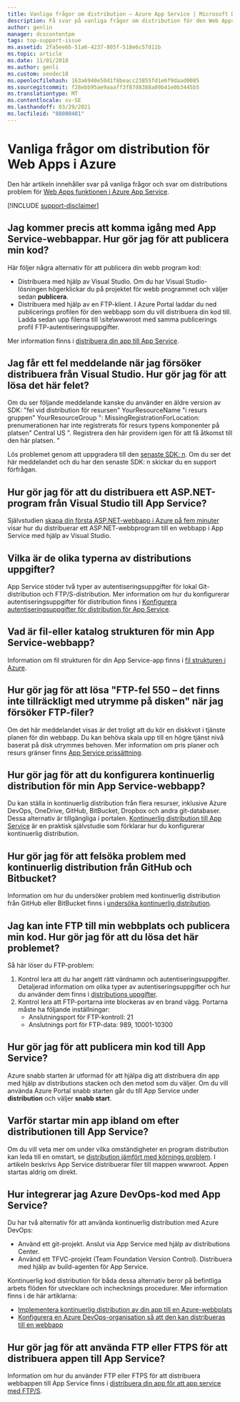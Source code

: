 ```yaml
---
title: Vanliga frågor om distribution – Azure App Service | Microsoft Docs
description: Få svar på vanliga frågor om distribution för den Web Apps funktionen i Azure App Service.
author: genlin
manager: dcscontentpm
tags: top-support-issue
ms.assetid: 2fa5ee6b-51a6-4237-805f-518e6c57d11b
ms.topic: article
ms.date: 11/01/2018
ms.author: genli
ms.custom: seodec18
ms.openlocfilehash: 163a6940e50d1f8beacc23855fd1e6f9daad0085
ms.sourcegitcommit: f28ebb95ae9aaaff3f87d8388a09b41e0b3445b5
ms.translationtype: MT
ms.contentlocale: sv-SE
ms.lasthandoff: 03/29/2021
ms.locfileid: "88080481"
---
```

# <a name="deployment-faqs-for-web-apps-in-azure"></a>Vanliga frågor om distribution för Web Apps i Azure

Den här artikeln innehåller svar på vanliga frågor och svar om distributions problem för [Web Apps funktionen i Azure App Service](https://azure.microsoft.com/services/app-service/web/).

[!INCLUDE [support-disclaimer](../../includes/support-disclaimer.md)]

## <a name="i-am-just-getting-started-with-app-service-web-apps-how-do-i-publish-my-code"></a>Jag kommer precis att komma igång med App Service-webbappar. Hur gör jag för att publicera min kod?

Här följer några alternativ för att publicera din webb program kod:

*   Distribuera med hjälp av Visual Studio. Om du har Visual Studio-lösningen högerklickar du på projektet för webb programmet och väljer sedan **publicera**.
*   Distribuera med hjälp av en FTP-klient. I Azure Portal laddar du ned publicerings profilen för den webbapp som du vill distribuera din kod till. Ladda sedan upp filerna till \site\wwwroot med samma publicerings profil FTP-autentiseringsuppgifter.

Mer information finns i [distribuera din app till App Service](deploy-local-git.md).

## <a name="i-see-an-error-message-when-i-try-to-deploy-from-visual-studio-how-do-i-resolve-this-error"></a>Jag får ett fel meddelande när jag försöker distribuera från Visual Studio. Hur gör jag för att lösa det här felet?

Om du ser följande meddelande kanske du använder en äldre version av SDK: "fel vid distribution för resursen" YourResourceName "i resurs gruppen" YourResourceGroup ": MissingRegistrationForLocation: prenumerationen har inte registrerats för resurs typens komponenter på platsen" Central US ". Registrera den här providern igen för att få åtkomst till den här platsen. " 

Lös problemet genom att uppgradera till den [senaste SDK: n](https://azure.microsoft.com/downloads/). Om du ser det här meddelandet och du har den senaste SDK: n skickar du en support förfrågan.

## <a name="how-do-i-deploy-an-aspnet-application-from-visual-studio-to-app-service"></a>Hur gör jag för att du distribuera ett ASP.NET-program från Visual Studio till App Service?
<a id="deployasp"></a>

Självstudien [skapa din första ASP.NET-webbapp i Azure på fem minuter](quickstart-dotnetcore.md) visar hur du distribuerar ett ASP.NET-webbprogram till en webbapp i App Service med hjälp av Visual Studio.

## <a name="what-are-the-different-types-of-deployment-credentials"></a>Vilka är de olika typerna av distributions uppgifter?

App Service stöder två typer av autentiseringsuppgifter för lokal Git-distribution och FTP/S-distribution. Mer information om hur du konfigurerar autentiseringsuppgifter för distribution finns i [Konfigurera autentiseringsuppgifter för distribution för App Service](deploy-configure-credentials.md).

## <a name="what-is-the-file-or-directory-structure-of-my-app-service-web-app"></a>Vad är fil-eller katalog strukturen för min App Service-webbapp?

Information om fil strukturen för din App Service-app finns i [fil strukturen i Azure](https://github.com/projectkudu/kudu/wiki/File-structure-on-azure).

## <a name="how-do-i-resolve-ftp-error-550---there-is-not-enough-space-on-the-disk-when-i-try-to-ftp-my-files"></a>Hur gör jag för att lösa "FTP-fel 550 – det finns inte tillräckligt med utrymme på disken" när jag försöker FTP-filer?

Om det här meddelandet visas är det troligt att du kör en diskkvot i tjänste planen för din webbapp. Du kan behöva skala upp till en högre tjänst nivå baserat på disk utrymmes behoven. Mer information om pris planer och resurs gränser finns [App Service prissättning](https://azure.microsoft.com/pricing/details/app-service/).

## <a name="how-do-i-set-up-continuous-deployment-for-my-app-service-web-app"></a>Hur gör jag för att du konfigurera kontinuerlig distribution för min App Service-webbapp?

Du kan ställa in kontinuerlig distribution från flera resurser, inklusive Azure DevOps, OneDrive, GitHub, BitBucket, Dropbox och andra git-databaser. Dessa alternativ är tillgängliga i portalen. [Kontinuerlig distribution till App Service](deploy-continuous-deployment.md) är en praktisk självstudie som förklarar hur du konfigurerar kontinuerlig distribution.

## <a name="how-do-i-troubleshoot-issues-with-continuous-deployment-from-github-and-bitbucket"></a>Hur gör jag för att felsöka problem med kontinuerlig distribution från GitHub och Bitbucket?

Information om hur du undersöker problem med kontinuerlig distribution från GitHub eller BitBucket finns i [undersöka kontinuerlig distribution](https://github.com/projectkudu/kudu/wiki/Investigating-continuous-deployment).

## <a name="i-cant-ftp-to-my-site-and-publish-my-code-how-do-i-resolve-this-issue"></a>Jag kan inte FTP till min webbplats och publicera min kod. Hur gör jag för att du lösa det här problemet?

Så här löser du FTP-problem:

1. Kontrol lera att du har angett rätt värdnamn och autentiseringsuppgifter. Detaljerad information om olika typer av autentiseringsuppgifter och hur du använder dem finns i [distributions uppgifter](https://github.com/projectkudu/kudu/wiki/Deployment-credentials).
2. Kontrol lera att FTP-portarna inte blockeras av en brand vägg. Portarna måste ha följande inställningar:
    * Anslutningsport för FTP-kontroll: 21
    * Anslutnings port för FTP-data: 989, 10001-10300

## <a name="how-do-i-publish-my-code-to-app-service"></a>Hur gör jag för att publicera min kod till App Service?

Azure snabb starten är utformad för att hjälpa dig att distribuera din app med hjälp av distributions stacken och den metod som du väljer. Om du vill använda Azure Portal snabb starten går du till App Service under **distribution** och väljer **snabb start**.

## <a name="why-does-my-app-sometimes-restart-after-deployment-to-app-service"></a>Varför startar min app ibland om efter distributionen till App Service?

Om du vill veta mer om under vilka omständigheter en program distribution kan leda till en omstart, se [distribution jämfört med körnings problem](https://github.com/projectkudu/kudu/wiki/Deployment-vs-runtime-issues#deployments-and-web-app-restarts"). I artikeln beskrivs App Service distribuerar filer till mappen wwwroot. Appen startas aldrig om direkt.

## <a name="how-do-i-integrate-azure-devops-code-with-app-service"></a>Hur integrerar jag Azure DevOps-kod med App Service?

Du har två alternativ för att använda kontinuerlig distribution med Azure DevOps:

*   Använd ett git-projekt. Anslut via App Service med hjälp av distributions Center.
*   Använd ett TFVC-projekt (Team Foundation Version Control). Distribuera med hjälp av build-agenten för App Service.

Kontinuerlig kod distribution för båda dessa alternativ beror på befintliga arbets flöden för utvecklare och inchecknings procedurer. Mer information finns i de här artiklarna: 

*   [Implementera kontinuerlig distribution av din app till en Azure-webbplats](https://www.visualstudio.com/docs/release/examples/azure/azure-web-apps-from-build-and-release-hubs)
*   [Konfigurera en Azure DevOps-organisation så att den kan distribueras till en webbapp](https://github.com/projectkudu/kudu/wiki/Setting-up-a-VSTS-account-so-it-can-deploy-to-a-Web-App)

## <a name="how-do-i-use-ftp-or-ftps-to-deploy-my-app-to-app-service"></a>Hur gör jag för att använda FTP eller FTPS för att distribuera appen till App Service?

Information om hur du använder FTP eller FTPS för att distribuera webbappen till App Service finns i [distribuera din app för att app service med FTP/S](deploy-ftp.md).
